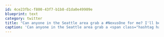 ```yaml
---
id: 4ce23fbc-f800-43f7-b1b8-d1da0e49909e
blueprint: text
category: twitter
title: "Can anyone in the Seattle area grab a #NexusOne for me? I'll be coming thru Jan 28th"
caption: 'Can anyone in the Seattle area grab a <span class="hashtag hashtag_local">#<a href="http://tweettemp.darylchymko.ca/?tag=nexusone">NexusOne</a> for me? I''ll be coming thru Jan 28th'
---
```

